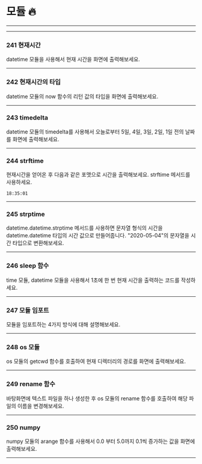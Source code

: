 # 모듈 🔥

---
---


### 241 현재시간

datetime 모듈을 사용해서 현재 시간을 화면에 출력해보세요.

---

### 242 현재시간의 타입

datetime 모듈의 now 함수의 리턴 값의 타입을 화면에 출력해보세요.

---

### 243 timedelta

datetime 모듈의 timedelta를 사용해서 오늘로부터 5일, 4일, 3일, 2일, 1일 전의 날짜를 화면에 출력해보세요.

---

### 244 strftime

현재시간을 얻어온 후 다음과 같은 포맷으로 시간을 출력해보세요. strftime 메서드를 사용하세요.

    18:35:01 
    

---

### 245 strptime

datetime.datetime.strptime 메서드를 사용하면 문자열 형식의 시간을 datetime.datetime 타입의 시간 값으로 만들어줍니다. "2020-05-04"의 문자열을 시간 타입으로 변환해보세요.

---

  

### 246 sleep 함수

time 모듈, datetime 모듈을 사용해서 1초에 한 번 현재 시간을 출력하는 코드를 작성하세요.

---

### 247 모듈 임포트

모듈을 임포트하는 4가지 방식에 대해 설명해보세요.

---

### 248 os 모듈

os 모듈의 getcwd 함수를 호출하여 현재 디렉터리의 경로를 화면에 출력해보세요.

---

### 249 rename 함수

바탕화면에 텍스트 파일을 하나 생성한 후 os 모듈의 rename 함수를 호출하여 해당 파일의 이름을 변경해보세요.

---

### 250 numpy

numpy 모듈의 arange 함수를 사용해서 0.0 부터 5.0까지 0.1씩 증가하는 값을 화면에 출력해보세요.

---
